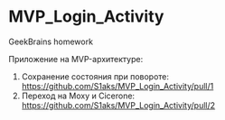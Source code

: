 # MVP_Login_Activity
GeekBrains homework

Приложение на MVP-архитектуре:
1. Сохранение состояния при повороте: https://github.com/S1aks/MVP_Login_Activity/pull/1
2. Переход на Moxy и Cicerone: https://github.com/S1aks/MVP_Login_Activity/pull/2
